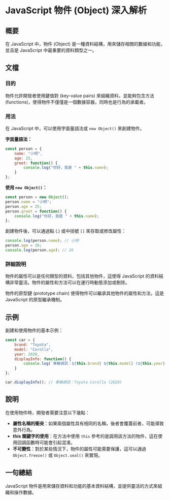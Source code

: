 <!--
Meta Description: # JavaScript 物件 (Object) 深入解析 ## 概要 在 JavaScript 中，物件 (Object) 是一種資料結構，用來儲存相關的數據和功能，並且是 JavaScript 中最重要的資料類型之一。 ## 文檔 ### 目的 物件允許開發者使用鍵值對 (key-value p...
Meta Keywords: javascript, person, object, name, console
-->

# JavaScript 物件 (Object) 深入解析

## 概要
在 JavaScript 中，物件 (Object) 是一種資料結構，用來儲存相關的數據和功能，並且是 JavaScript 中最重要的資料類型之一。

## 文檔
### 目的
物件允許開發者使用鍵值對 (key-value pairs) 來組織資料，並能夠包含方法 (functions)，使得物件不僅僅是一個數據容器，同時也是行為的承載者。

### 用法
在 JavaScript 中，可以使用字面量語法或 `new Object()` 來創建物件。

**字面量語法：**
```javascript
const person = {
    name: "小明",
    age: 25,
    greet: function() {
        console.log("你好，我是 " + this.name);
    }
};
```

**使用 `new Object()`：**
```javascript
const person = new Object();
person.name = "小明";
person.age = 25;
person.greet = function() {
    console.log("你好，我是 " + this.name);
};
```

創建物件後，可以通過點 (.) 或中括號 `[]` 來存取或修改屬性：
```javascript
console.log(person.name); // 小明
person.age = 26;
console.log(person.age); // 26
```

### 詳細說明
物件的屬性可以是任何類型的資料，包括其他物件，這使得 JavaScript 的資料結構非常靈活。物件的屬性和方法可以在運行時動態添加或刪除。

物件的原型鏈 (prototype chain) 使得物件可以繼承其他物件的屬性和方法，這是 JavaScript 的原型繼承機制。

## 示例
創建和使用物件的基本示例：
```javascript
const car = {
    brand: "Toyota",
    model: "Corolla",
    year: 2020,
    displayInfo: function() {
        console.log(`車輛資訊：${this.brand} ${this.model} (${this.year})`);
    }
};

car.displayInfo(); // 車輛資訊：Toyota Corolla (2020)
```

## 說明
在使用物件時，開發者需要注意以下幾點：
- **屬性名稱的衝突**：如果兩個屬性具有相同的名稱，後者會覆蓋前者，可能導致意外行為。
- **this 關鍵字的使用**：在方法中使用 `this` 參考的是調用該方法的物件，這在使用回調函數時可能會引起混淆。
- **不可變性**：對於某些情況下，物件的屬性可能需要保護，這可以通過 `Object.freeze()` 或 `Object.seal()` 來實現。

## 一句總結
JavaScript 物件是用來儲存資料和功能的基本資料結構，並提供靈活的方式來組織和操作數據。